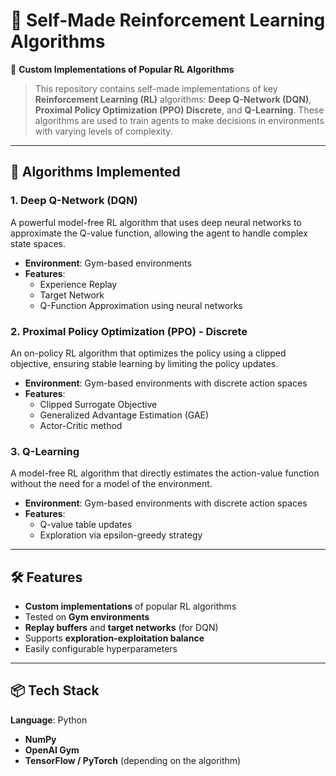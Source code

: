 # 🧠 Self-Made Reinforcement Learning Algorithms  
🚀 **Custom Implementations of Popular RL Algorithms**  
> This repository contains self-made implementations of key **Reinforcement Learning (RL)** algorithms: **Deep Q-Network (DQN)**, **Proximal Policy Optimization (PPO) Discrete**, and **Q-Learning**. These algorithms are used to train agents to make decisions in environments with varying levels of complexity.

---

## 📝 Algorithms Implemented
### 1. **Deep Q-Network (DQN)**  
A powerful model-free RL algorithm that uses deep neural networks to approximate the Q-value function, allowing the agent to handle complex state spaces.  
- **Environment**: Gym-based environments  
- **Features**:  
  - Experience Replay  
  - Target Network  
  - Q-Function Approximation using neural networks

### 2. **Proximal Policy Optimization (PPO) - Discrete**  
An on-policy RL algorithm that optimizes the policy using a clipped objective, ensuring stable learning by limiting the policy updates.  
- **Environment**: Gym-based environments with discrete action spaces  
- **Features**:  
  - Clipped Surrogate Objective  
  - Generalized Advantage Estimation (GAE)  
  - Actor-Critic method

### 3. **Q-Learning**  
A model-free RL algorithm that directly estimates the action-value function without the need for a model of the environment.  
- **Environment**: Gym-based environments with discrete action spaces  
- **Features**:  
  - Q-value table updates  
  - Exploration via epsilon-greedy strategy

---

## 🛠️ Features
- **Custom implementations** of popular RL algorithms  
- Tested on **Gym environments**  
- **Replay buffers** and **target networks** (for DQN)  
- Supports **exploration-exploitation balance**  
- Easily configurable hyperparameters

---

## 📦 Tech Stack
**Language**: Python
- **NumPy**
- **OpenAI Gym**  
- **TensorFlow / PyTorch** (depending on the algorithm)
